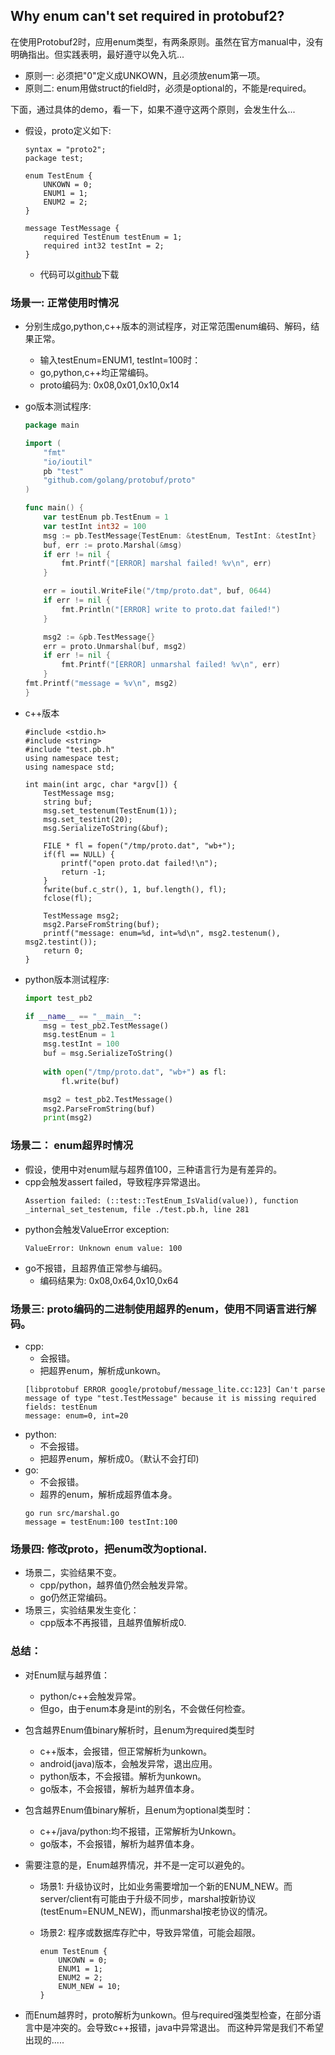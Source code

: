**Why enum can't set required in protobuf2?**
----------------------------------------------
  
在使用Protobuf2时，应用enum类型，有两条原则。虽然在官方manual中，没有明确指出。但实践表明，最好遵守以免入坑...
- 原则一: 必须把"0"定义成UNKOWN，且必须放enum第一项。
- 原则二: enum用做struct的field时，必须是optional的，不能是required。

下面，通过具体的demo，看一下，如果不遵守这两个原则，会发生什么...

- 假设，proto定义如下:
    ```
    syntax = "proto2";
    package test;

    enum TestEnum {
        UNKOWN = 0;
        ENUM1 = 1;
        ENUM2 = 2;
    }

    message TestMessage {
        required TestEnum testEnum = 1;
        required int32 testInt = 2;
    }
    ```
    - 代码可以[github](https://github.com/LyuOnLine/test_examples/tree/master/protobuf/proto2.enum)下载

### 场景一: 正常使用时情况
- 分别生成go,python,c++版本的测试程序，对正常范围enum编码、解码，结果正常。
    - 输入testEnum=ENUM1, testInt=100时：
    - go,python,c++均正常编码。
    - proto编码为:   0x08,0x01,0x10,0x14

- go版本测试程序:

    ```go
    package main

    import (
        "fmt"
        "io/ioutil"
        pb "test"
        "github.com/golang/protobuf/proto"
    )

    func main() {
        var testEnum pb.TestEnum = 1
        var testInt int32 = 100
        msg := pb.TestMessage{TestEnum: &testEnum, TestInt: &testInt}
        buf, err := proto.Marshal(&msg)
        if err != nil {
            fmt.Printf("[ERROR] marshal failed! %v\n", err)
        }

        err = ioutil.WriteFile("/tmp/proto.dat", buf, 0644)
        if err != nil {
            fmt.Println("[ERROR] write to proto.dat failed!")
        }

        msg2 := &pb.TestMessage{}
        err = proto.Unmarshal(buf, msg2)
        if err != nil {
            fmt.Printf("[ERROR] unmarshal failed! %v\n", err)
        }
    fmt.Printf("message = %v\n", msg2)
    }
    ```
- c++版本
    ```
    #include <stdio.h>
    #include <string>
    #include "test.pb.h"
    using namespace test;
    using namespace std;

    int main(int argc, char *argv[]) {
        TestMessage msg;
        string buf;
        msg.set_testenum(TestEnum(1));
        msg.set_testint(20);
        msg.SerializeToString(&buf);
        
        FILE * fl = fopen("/tmp/proto.dat", "wb+");
        if(fl == NULL) {
            printf("open proto.dat failed!\n");
            return -1;
        }
        fwrite(buf.c_str(), 1, buf.length(), fl);
        fclose(fl);
        
        TestMessage msg2;
        msg2.ParseFromString(buf);
        printf("message: enum=%d, int=%d\n", msg2.testenum(), msg2.testint());
        return 0;
    }
    ```
- python版本测试程序:
    ```python
    import test_pb2

    if __name__ == "__main__":
        msg = test_pb2.TestMessage()
        msg.testEnum = 1
        msg.testInt = 100
        buf = msg.SerializeToString()
        
        with open("/tmp/proto.dat", "wb+") as fl:
            fl.write(buf)

        msg2 = test_pb2.TestMessage()
        msg2.ParseFromString(buf)
        print(msg2)
    ```
### 场景二： enum超界时情况
- 假设，使用中对enum赋与超界值100，三种语言行为是有差异的。
- cpp会触发assert failed，导致程序异常退出。
    ```
    Assertion failed: (::test::TestEnum_IsValid(value)), function _internal_set_testenum, file ./test.pb.h, line 281
    ```
- python会触发ValueError exception:
    ```
    ValueError: Unknown enum value: 100
    ```
- go不报错，且超界值正常参与编码。
    - 编码结果为: 0x08,0x64,0x10,0x64

### 场景三:  proto编码的二进制使用超界的enum，使用不同语言进行解码。
- cpp:
    - 会报错。
    - 把超界enum，解析成unkown。
    ```
    [libprotobuf ERROR google/protobuf/message_lite.cc:123] Can't parse message of type "test.TestMessage" because it is missing required fields: testEnum
    message: enum=0, int=20
    ```
- python:
    - 不会报错。
    - 把超界enum，解析成0。（默认不会打印)
- go:
    - 不会报错。
    - 超界的enum，解析成超界值本身。
    ```
    go run src/marshal.go
    message = testEnum:100 testInt:100
    ```
### 场景四: 修改proto，把enum改为optional.
- 场景二，实验结果不变。
    - cpp/python，越界值仍然会触发异常。
    - go仍然正常编码。
- 场景三，实验结果发生变化：
    - cpp版本不再报错，且越界值解析成0.


### 总结：
- 对Enum赋与越界值：
    - python/c++会触发异常。
    - 但go，由于enum本身是int的别名，不会做任何检查。
- 包含越界Enum值binary解析时，且enum为required类型时
    - c++版本，会报错，但正常解析为unkown。
    - android(java)版本，会触发异常，退出应用。
    - python版本，不会报错。解析为unkown。
    - go版本，不会报错，解析为越界值本身。
- 包含越界Enum值binary解析，且enum为optional类型时：
    - c++/java/python:均不报错，正常解析为Unkown。
    - go版本，不会报错，解析为越界值本身。

- 需要注意的是，Enum越界情况，并不是一定可以避免的。
    - 场景1: 升级协议时，比如业务需要增加一个新的ENUM_NEW。而server/client有可能由于升级不同步，marshal按新协议(testEnum=ENUM_NEW)，而unmarshal按老协议的情况。
    - 场景2: 程序或数据库存贮中，导致异常值，可能会超限。

        ```
        enum TestEnum {
            UNKOWN = 0;
            ENUM1 = 1;
            ENUM2 = 2;
            ENUM_NEW = 10;
        }
        ```
- 而Enum越界时，proto解析为unkown。但与required强类型检查，在部分语言中是冲突的。会导致c++报错，java中异常退出。
   而这种异常是我们不希望出现的.....